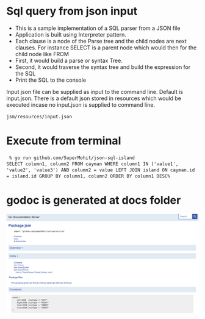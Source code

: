 # Sql query from json input

* This is a sample implementation of a SQL parser from a JSON file
* Application is built using Interpreter pattern. 
* Each clause is a node of the Parse tree and the child nodes are next clauses. For instance SELECT is a parent node which would then for the child node like FROM  
* First, it would build a parse or syntax Tree.
* Second, it would traverse the syntax tree and build the expression for the SQL
* Print the SQL to the console

Input json file can be supplied as input to the command line. Default is input.json. 
There is a default json stored in resources which would be executed incase no input.json is supplied to command line.
```
jsm/resources/input.json

```

# Execute from terminal
```
 % go run github.com/SuperMohit/json-sql-island 
SELECT column1, column2 FROM cayman WHERE column1 IN ('value1', 'value2', 'value3') AND column2 = value LEFT JOIN island ON cayman.id = island.id GROUP BY column1, column2 ORDER BY column1 DESC%  

```
# godoc is generated at docs folder

![alt text](https://github.com/SuperMohit/json-sql-island/blob/master/doc.png)


